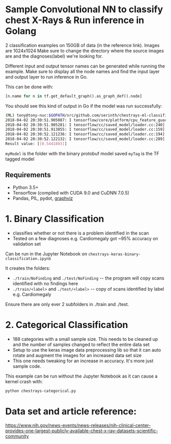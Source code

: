 # Sample Convolutional NN to classify chest X-Rays & Run inference in Golang

2 classification examples on 150GB of data (in the reference link).
Images are 1024x1024
Make sure to change the directory where the source images are and the diagnoses(label) we're looking for.

Different input and output tensor names can be generated while running the example. 
Make sure to display all the node names and find the input layer and output layer to run inference in Go.

This can be done with:
```python
[n.name for n in tf.get_default_graph().as_graph_def().node]
```

You should see this kind of output in Go if the model was run successfully:
```bash
(ML) tony@tony-nuc:$GOPATH/src/github.com/serinth/chestrays-ml-classification$ go run main.go
2018-04-02 20:30:51.905087: I tensorflow/core/platform/cpu_feature_guard.cc:140] Your CPU supports instructions that this TensorFlow binary was not compiled to use: SSE4.1 SSE4.2 AVX AVX2 FMA
2018-04-02 20:30:51.905281: I tensorflow/cc/saved_model/loader.cc:240] Loading SavedModel with tags: { myTag }; from: myModel
2018-04-02 20:30:51.913855: I tensorflow/cc/saved_model/loader.cc:159] Restoring SavedModel bundle.
2018-04-02 20:30:52.121236: I tensorflow/cc/saved_model/loader.cc:194] Running LegacyInitOp on SavedModel bundle.
2018-04-02 20:30:52.122132: I tensorflow/cc/saved_model/loader.cc:289] SavedModel load for tags { myTag }; Status: success. Took 216855 microseconds.
Result value: [[0.5441803]] 
```

`myModel` is the folder with the binary protobuf model saved
`myTag` is the TF tagged model


## Requirements
- Python 3.5+
- Tensorflow (compiled with CUDA 9.0 and CuDNN 7.0.5)
- Pandas, PIL, pydot, [graphviz](https://graphviz.gitlab.io)

# 1. Binary Classification
- classifies whether or not there is a problem identified in the scan
- Tested on a few diagnoses e.g. Cardiomegaly got ~95% accuracy on validation set

Can be run in the Jupyter Notebook on `chestrays-keras-binary-classification.ipynb`

It creates the folders: 
- `./train/NoFinding` and `./test/NoFinding` -- the program will copy scans identified with no findings here
- `./train/<label>` and `./test/<label>` -- copy of scans identified by label e.g. Cardiomegaly

Ensure there are only ever 2 subfolders in ./train and ./test.

# 2. Categorical Classification
- 188 categories with a small sample size. This needs to be cleaned up and the number of samples changed to reflect the entire data set
- Setup to use the keras image data preprocessing lib so that it can auto rotate and augment the images for an increased data set size
- This one needs tweaking for an increase in accuracy. It's more just sample code.

This example can be run without the Jupyter Notebook as it can cause a kernel crash with:
```bash
python chestrays-categorical.py
```

# Data set and article reference:
https://www.nih.gov/news-events/news-releases/nih-clinical-center-provides-one-largest-publicly-available-chest-x-ray-datasets-scientific-community